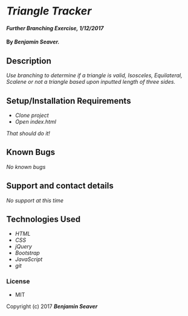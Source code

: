 # _Triangle Tracker_

#### _Further Branching Exercise, 1/12/2017_

#### By _**Benjamin Seaver.**_

## Description

_Use branching to determine if a triangle is valid, Isosceles, Equilateral, Scalene or not a triangle based upon inputted length of three sides._

## Setup/Installation Requirements

* _Clone project_
* _Open index.html_

_That should do it!_

## Known Bugs

_No known bugs_

## Support and contact details

_No support at this time_

## Technologies Used

* _HTML_
* _CSS_
* _jQuery_
* _Bootstrap_
* _JavaScript_
* _git_

### License

* MIT

Copyright (c) 2017 **_Benjamin Seaver_**
